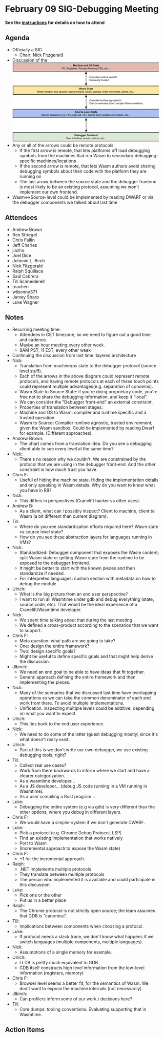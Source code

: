 # February 09 SIG-Debugging Meeting

**See the [instructions](../README.md) for details on how to attend**

## Agenda

* Officially a SIG.
  * Chair: Nick Fitzgerald
* Discussion of the ![layered architecture](./layered.png)
* Any or all of the arrows could be remote protocols
    * If the first arrow is remote, that lets platforms off load debugging symbols from the machines that run Wasm to secondary debugging-specific machines/locations
    * If the second arrow is remote, that lets Wasm authors avoid sharing debugging symbols about their code with the platform they are running on
    * The last arrow between the source state and the debugger frontend is most likely to be an existing protocol, assuming we won’t implement our own frontend.
* Wasm↔Source-level could be implemented by reading DWARF or via the debugger components we talked about last time



## Attendees

- Andrew Brown
- Ben Striegel
- Chris Fallin
- Jeff Charles
- jiazho
- Joel Dice
- Johnnie L. Birch
- Nick Fitzgerald
- Ralph Squillace
- Saúl Cabrera
- Till Schneidereit
- tnachen
- wilsonny371
- Jamey Sharp
- Luke Wagner


## Notes

* Recurring meeting time:
    * Attendees in CET timezone, so we need to figure out a good time and cadence.
    * Maybe an hour meeting every other week.
    * 8AM PST, 11 EST, every other week
* Continuing the discussion from last time: layered architecture
* Nick:
    * Translation from machine/os state to the debugger protocol (source level stuff).
    * Each of the arrows in the above diagram could represent remote protocols, and having remote protocols at each of these touch points could represent multiple advantages(e.g. separation of concerns).
    * Wasm State to Source State: if you're doing proprietary code, you're free not to share the debugging information, and keep it "local".
    * We can consider the "Debugger front-end" an external constraint. 
    * Properties of translation between stages:
    * Machine and OS to Wasm: compiler and runtime specific and a trusted operation.
    * Wasm to Source: Compiler runtime agnostic, trusted environment, given the Wasm sandbox. Could be implemented by reading Dwarf for example. (Different approaches).
* Andrew Brown: 
    * The chart comes from a translation idea. Do you see a debugging client able to see every level at the same time?
* Nick:
    * There's no reason why we couldn't. We are constrained by the protocol that we are using in the debugger front-end. And the other constraint is how much trust you have.
* Chris F:
    * Useful of hiding the machine state. Hiding the implementation details and only speaking in Wasm details. Why do you want to know what you have in R8?
* Nick:
    * This differs in perspectives (Cranelift hacker vs other uses).
* Andrew B: 
    * As a client, what can I possibly inspect? Client to machine, client to Wasm (a bit different than current diagram).
* Till:
    * Where do you see standardization efforts required here? Wasm state vs source level state?
    * How do you see these abstraction layers for languages running in VMs?
* Nick:
    * Standardized: Debugger component that exposes the Wasm content; split Wasm state or getting Wasm state from the runtime to be exposed to the debugger frontend.
    * It might be better to start with the known pieces and then standardize if needed. 
    * For interpreted languages: custom section with metadata on how to debug the module.
* Ulrich:
    * What is the big picture from an end user perspective?
    * I want to run all Wasmtime under gdb and debug everything (state, source code, etc). That would be the ideal experience of a Cranelift/Wasmtime developer.
* Nick:
    * We spent time talking about that during the last meeting.
    * We defined a cross-product according to the scenarios that we want to support.
* Chris F:
    * Meta question: what path are we going to take?
    * One: design the entire framework?
    * Two: design specific goals?
    * Might be useful to define specific goals and that might help derive the discussion.
* Jlbirch: 
    * We need an end goal to be able to have ideas that fit together.
    * General approach defining the entire framework and then implementing the pieces.
* Nick:
    * Many of the scenarios that we discussed last time have overlapping operations so we can take the common denominator of each and work from there. To avoid multiple implementations.
    * Unification: inspecting multiple levels could be additive, depending on what you want to expect.
* Ulrich:
    * This ties back to the end user experience. 
* Nick:
    * We need to do some of the latter (guest debugging mostly) since it's what doesn't really exist. 
* Ulrich:
    * Part of this is we don't write our own debugger, we use existing debugging tools, right?
* Till:
    * Collect real use cases?
    * Work from there backwards to inform where we start and have a clearer categorization.
    * As a wasmtime developer… 
    * As a JS developer… (debug JS code running in a VM running in Wasmtime).
    * As a user compiling a Rust program…
* Luke:
    * Debugging the entire system (e.g via gdb) is very different than the other options, where you debug in different layers.
* Chris F:
    * We would have a simpler system if we don't generate DWARF.
* Luke:
    * Pick a protocol (e.g. Chrome Debug Protocol, LSP)
    * Find an existing implementation that works natively
    * Port to Wasm
    * (Incremental approach to expose the Wasm state)
* Chris F:
    * +1 for the incremental approach.
* Ralph:
    * .NET implements multiple protocols
    * They translate between multiple protocols
    * The person who implemented it is available and could participate in this discussion.
* Luke:
    * Pick one or the other
    * Put us in a better place
* Ralph:
    * The Chrome protocol is not strictly open source; the team assumes that GDB is "canonical".
* Till:
    * Implications between components when choosing a protocol.
* Luke:
    * If protocol needs a stack trace, we don't know what happens if we switch languages (multiple components, multiple languages).
* Nick:
    * Assumptions of a single memory for example.
* Ulrich:
    * LLDB is pretty much equivalent to GDB
    * GDB itself constructs high level information from the low-level information (registers, memory)
* Chris F: 
    * Browser level seems a better fit, for the semantics of Wasm. We don't want to expose the machine internals (not necessarily).
* Jlbirch:
    * Can profilers inform some of our work / decisions here?
* Till:
    * Core dumps: tooling conventions. Evaluating supporting that in Wasmtime.

## Action Items

